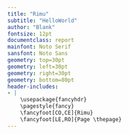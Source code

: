 ```yaml
---
title: "Rimu"
subtitle: "HelloWorld"
author: "Blank"
fontsize: 12pt
documentclass: report
mainfont: Noto Serif
sansfont: Noto Sans
geometry: top=30pt
geometry: left=30pt
geometry: right=30pt
geometry: bottom=80pt
header-includes:
- |
    \usepackage{fancyhdr}
    \pagestyle{fancy}
    \fancyfoot[CO,CE]{Rimu}
    \fancyfoot[LE,RO]{Page \thepage}
---
```



